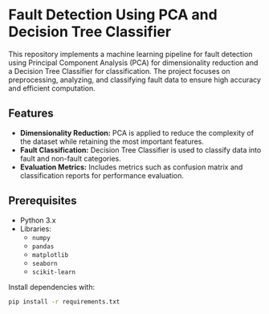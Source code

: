 # Fault Detection Using PCA and Decision Tree Classifier

This repository implements a machine learning pipeline for fault detection using Principal Component Analysis (PCA) for dimensionality reduction and a Decision Tree Classifier for classification. The project focuses on preprocessing, analyzing, and classifying fault data to ensure high accuracy and efficient computation.

## Features
- **Dimensionality Reduction:** PCA is applied to reduce the complexity of the dataset while retaining the most important features.
- **Fault Classification:** Decision Tree Classifier is used to classify data into fault and non-fault categories.
- **Evaluation Metrics:** Includes metrics such as confusion matrix and classification reports for performance evaluation.

## Prerequisites
- Python 3.x
- Libraries:
  - `numpy`
  - `pandas`
  - `matplotlib`
  - `seaborn`
  - `scikit-learn`
  
Install dependencies with:
```bash
pip install -r requirements.txt
